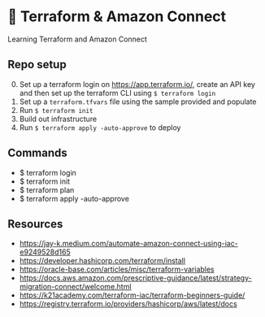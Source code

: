 # 👾 Terraform & Amazon Connect

Learning Terraform and Amazon Connect

## Repo setup

0. Set up a terraform login on https://app.terraform.io/, create an API key and then set up the terraform CLI using `$ terraform login`
1. Set up a `terraform.tfvars` file using the sample provided and populate
2. Run `$ terraform init`
3. Build out infrastructure
4. Run `$ terraform apply -auto-approve` to deploy

## Commands

- $ terraform login
- $ terraform init
- $ terraform plan
- $ terraform apply -auto-approve

## Resources

- https://jay-k.medium.com/automate-amazon-connect-using-iac-e9249528d165
- https://developer.hashicorp.com/terraform/install
- https://oracle-base.com/articles/misc/terraform-variables
- https://docs.aws.amazon.com/prescriptive-guidance/latest/strategy-migration-connect/welcome.html
- https://k21academy.com/terraform-iac/terraform-beginners-guide/
- https://registry.terraform.io/providers/hashicorp/aws/latest/docs
